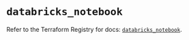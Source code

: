 # `databricks_notebook`

Refer to the Terraform Registry for docs: [`databricks_notebook`](https://registry.terraform.io/providers/databricks/databricks/1.91.0/docs/resources/notebook).
